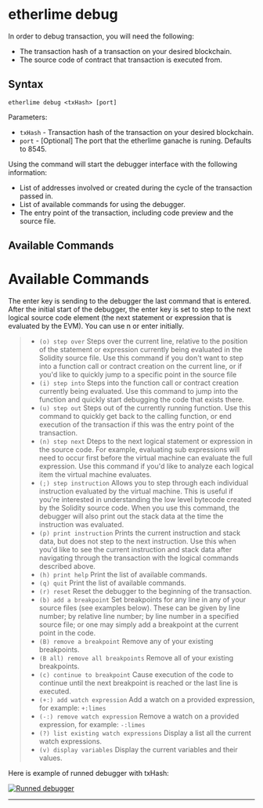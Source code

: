 # etherlime debug

In order to debug transaction, you will need the following:

  - The transaction hash of a transaction on your desired blockchain.
  - The source code of contract that transaction is executed from.

## Syntax

    etherlime debug <txHash> [port]

Parameters:

  - `txHash` - Transaction hash of the transaction on your desired
    blockchain.
  - `port` - \[Optional\] The port that the etherlime ganache is runing.
    Defaults to 8545.

Using the command will start the debugger interface with the following
information:

  - List of addresses involved or created during the cycle of the
    transaction passed in.
  - List of available commands for using the debugger.
  - The entry point of the transaction, including code preview and the
    source file.

## Available Commands

# Available Commands

The enter key is sending to the debugger the last command that is
entered. After the initial start of the debugger, the enter key is set
to step to the next logical source code element (the next statement or
expression that is evaluated by the EVM). You can use n or enter
initially.

>   - `(o) step over` Steps over the current line, relative to the
>     position of the statement or expression currently being evaluated
>     in the Solidity source file. Use this command if you don't want to
>     step into a function call or contract creation on the current
>     line, or if you'd like to quickly jump to a specific point in the
>     source file
>   - `(i) step into` Steps into the function call or contract creation
>     currently being evaluated. Use this command to jump into the
>     function and quickly start debugging the code that exists there.
>   - `(u) step out` Steps out of the currently running function. Use
>     this command to quickly get back to the calling function, or end
>     execution of the transaction if this was the entry point of the
>     transaction.
>   - `(n) step next` Dteps to the next logical statement or expression
>     in the source code. For example, evaluating sub expressions will
>     need to occur first before the virtual machine can evaluate the
>     full expression. Use this command if you'd like to analyze each
>     logical item the virtual machine evaluates.
>   - `(;) step instruction` Allows you to step through each individual
>     instruction evaluated by the virtual machine. This is useful if
>     you're interested in understanding the low level bytecode created
>     by the Solidity source code. When you use this command, the
>     debugger will also print out the stack data at the time the
>     instruction was evaluated.
>   - `(p) print instruction` Prints the current instruction and stack
>     data, but does not step to the next instruction. Use this when
>     you'd like to see the current instruction and stack data after
>     navigating through the transaction with the logical commands
>     described above.
>   - `(h) print help` Print the list of available commands.
>   - `(q) quit` Print the list of available commands.
>   - `(r) reset` Reset the debugger to the beginning of the
>     transaction.
>   - `(b) add a breakpoint` Set breakpoints for any line in any of your
>     source files (see examples below). These can be given by line
>     number; by relative line number; by line number in a specified
>     source file; or one may simply add a breakpoint at the current
>     point in the code.
>   - `(B) remove a breakpoint` Remove any of your existing breakpoints.
>   - `(B all) remove all breakpoints` Remove all of your existing
>     breakpoints.
>   - `(c) continue to breakpoint` Cause execution of the code to
>     continue until the next breakpoint is reached or the last line is
>     executed.
>   - `(+:) add watch expression` Add a watch on a provided expression,
>     for example: `+:limes`
>   - `(-:) remove watch expression` Remove a watch on a provided
>     expression, for example: `-:limes`
>   - `(?) list existing watch expressions` Display a list all the
        current watch expressions.
>   - `(v) display variables` Display the current variables and
            their values.

Here is example of runned debugger with txHash:

[![Runned
debugger](../_docs_static/Debugger.png)](../_images/Debugger.png)

-----